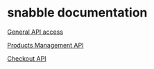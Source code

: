 
snabble documentation
=======================

[General API access](api_general.md)

[Products Management API](api_products.md)

[Checkout API](api_checkout.md)


